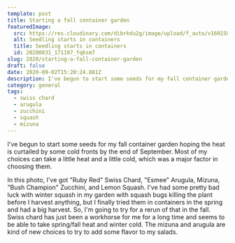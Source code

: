 ```yaml
---
template: post
title: Starting a fall container garden
featuredImage:
  src: https://res.cloudinary.com/dibrkdu2g/image/upload/f_auto/v1601581420/20200831_171107_fq6sm7.jpg
  alt: Seedling starts in containers
  title: Seedling starts in containers
  id: 20200831_171107_fq6sm7
slug: 2020/starting-a-fall-container-garden
draft: false
date: 2020-09-02T15:20:24.881Z
description: I've begun to start some seeds for my fall container garden.
category: general
tags:
  - swiss chard
  - arugula
  - zucchini
  - squash
  - mizuna
---
```

I've begun to start some seeds for my fall container garden hoping the heat is curtailed by some cold fronts by the end of September. Most of my choices can take a little heat and a little cold, which was a major factor in choosing them.

In this photo, I've got "Ruby Red" Swiss Chard, "Esmee" Arugula, Mizuna, "Bush Champion" Zucchini, and Lemon Squash. I've had some pretty bad luck with winter squash in my garden with squash bugs killing the plant before I harvest anything, but I finally tried them in containers in the spring and had a big harvest. So, I'm going to try for a rerun of that in the fall. Swiss chard has just been a workhorse for me for a long time and seems to be able to take spring/fall heat and winter cold. The mizuna and arugula are kind of new choices to try to add some flavor to my salads.